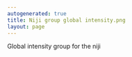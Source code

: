 ```yaml
---
autogenerated: true
title: Niji group global intensity.png
layout: page
---
```


Global intensity group for the niji
